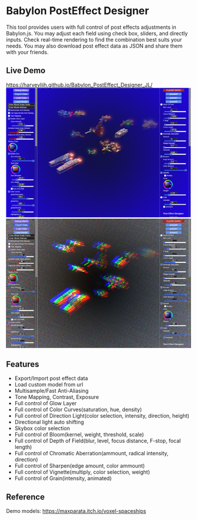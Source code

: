 
# Babylon PostEffect Designer 

This tool provides users with full control of post effects adjustments in Babylon.js. 
You may adjust each field using check box, sliders, and directly inputs. 
Check real-time rendering to find the combination best suits your needs.
You may also download post effect data as JSON and share them with your friends.


## Live Demo

https://harveylijh.github.io/Babylon_PostEffect_Designer_JL/
![screenshot](https://raw.githubusercontent.com/HarveyLijh/Babylon_PostEffect_Designer_JL/74bae1f990c117ebd1cae93a462ca2caf06ffb4e/Capture.PNG)
![screenshot](https://raw.githubusercontent.com/HarveyLijh/Babylon_PostEffect_Designer_JL/74bae1f990c117ebd1cae93a462ca2caf06ffb4e/Capture2.PNG)

## Features

- Export/Import post effect data
- Load custom model from url
- Multisample/Fast Anti-Aliasing
- Tone Mapping, Contrast, Exposure
- Full control of Glow Layer
- Full control of Color Curves(saturation, hue, density)
- Full control of Direction Light(color selection, intensity, direction, height)
- Directional light auto shifting
- Skybox color selection
- Full control of Bloom(kernel, weight, threshold, scale)
- Full control of Depth of Field(blur, level, focus distance, F-stop, focal length)
- Full control of Chromatic Aberration(ammount, radical intensity, direction)
- Full control of Sharpen(edge amount, color ammount)
- Full control of Vignette(multiply, color selection, weight)
- Full control of Grain(intensity, animated)


## Reference
Demo models: https://maxparata.itch.io/voxel-spaceships
